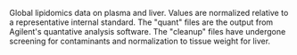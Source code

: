Global lipidomics data on plasma and liver. Values are normalized relative to a representative internal standard. 
The "quant" files are the output from Agilent's quantative analysis software. 
The "cleanup" files have undergone screening for contaminants and normalization to tissue weight for liver. 
